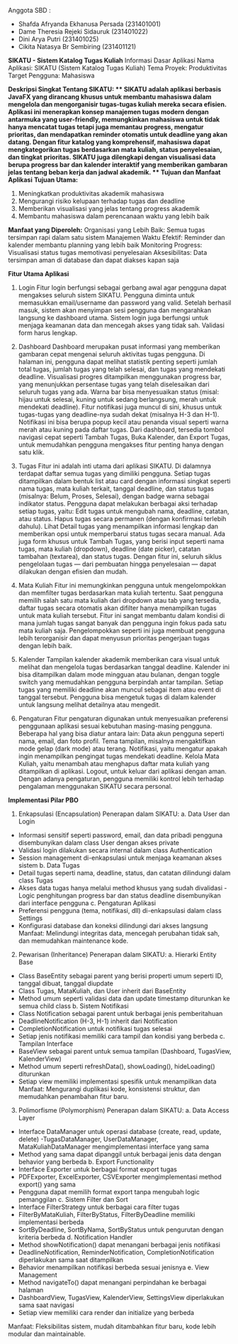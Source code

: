 Anggota SBD :
- Shafda Afryanda Ekhanusa Persada (231401001)
- Dame Theresia Rejeki Sidauruk (231401022)
- Dini Arya Putri (231401025)
- Cikita Natasya Br Sembiring (231401121)

**SIKATU - Sistem Katalog Tugas Kuliah**
Informasi Dasar Aplikasi
Nama Aplikasi: SIKATU (Sistem Katalog Tugas Kuliah)
Tema Proyek: Produktivitas
Target Pengguna: Mahasiswa 

**Deskripsi Singkat Tentang SIKATU: **
SIKATU adalah aplikasi berbasis JavaFX yang dirancang khusus untuk membantu mahasiswa dalam mengelola dan mengorganisir tugas-tugas kuliah mereka secara efisien. Aplikasi ini menerapkan konsep manajemen tugas modern dengan antarmuka yang user-friendly, memungkinkan mahasiswa untuk tidak hanya mencatat tugas tetapi juga memantau progress, mengatur prioritas, dan mendapatkan reminder otomatis untuk deadline yang akan datang.
Dengan fitur katalog yang komprehensif, mahasiswa dapat mengkategorikan tugas berdasarkan mata kuliah, status penyelesaian, dan tingkat prioritas. SIKATU juga dilengkapi dengan visualisasi data berupa progress bar dan kalender interaktif yang memberikan gambaran jelas tentang beban kerja dan jadwal akademik.
**
Tujuan dan Manfaat Aplikasi**
**Tujuan Utama:**
1. Meningkatkan produktivitas akademik mahasiswa
2. Mengurangi risiko kelupaan terhadap tugas dan deadline
3. Memberikan visualisasi yang jelas tentang progress akademik
4. Membantu mahasiswa dalam perencanaan waktu yang lebih baik

**Manfaat yang Diperoleh:**
Organisasi yang Lebih Baik: Semua tugas tersimpan rapi dalam satu sistem
Manajemen Waktu Efektif: Reminder dan kalender membantu planning yang lebih baik
Monitoring Progress: Visualisasi status tugas memotivasi penyelesaian
Aksesibilitas: Data tersimpan aman di database dan dapat diakses kapan saja

**Fitur Utama Aplikasi**
1. Login
Fitur login berfungsi sebagai gerbang awal agar pengguna dapat mengakses seluruh sistem SIKATU. Pengguna diminta untuk memasukkan email/username dan password yang valid. Setelah berhasil masuk, sistem akan menyimpan sesi pengguna dan mengarahkan langsung ke dashboard utama.
Sistem login juga berfungsi untuk menjaga keamanan data dan mencegah akses yang tidak sah. Validasi form harus lengkap.

2. Dashboard
Dashboard merupakan pusat informasi yang memberikan gambaran cepat mengenai seluruh aktivitas tugas pengguna. Di halaman ini, pengguna dapat melihat statistik penting seperti jumlah total tugas, jumlah tugas yang telah selesai, dan tugas yang mendekati deadline.
Visualisasi progres ditampilkan menggunakan progress bar, yang menunjukkan persentase tugas yang telah diselesaikan dari seluruh tugas yang ada. Warna bar bisa menyesuaikan status (misal: hijau untuk selesai, kuning untuk sedang berlangsung, merah untuk mendekati deadline).
Fitur notifikasi juga muncul di sini, khusus untuk tugas-tugas yang deadline-nya sudah dekat (misalnya H-3 dan H-1). Notifikasi ini bisa berupa popup kecil atau penanda visual seperti warna merah atau kuning pada daftar tugas.
Dari dashboard, tersedia tombol navigasi cepat seperti Tambah Tugas, Buka Kalender, dan Export Tugas, untuk memudahkan pengguna mengakses fitur penting hanya dengan satu klik.

3. Tugas
Fitur ini adalah inti utama dari aplikasi SIKATU. Di dalamnya terdapat daftar semua tugas yang dimiliki pengguna. Setiap tugas ditampilkan dalam bentuk list atau card dengan informasi singkat seperti nama tugas, mata kuliah terkait, tanggal deadline, dan status tugas (misalnya: Belum, Proses, Selesai), dengan badge warna sebagai indikator status.
Pengguna dapat melakukan berbagai aksi terhadap setiap tugas, yaitu:
Edit tugas untuk mengubah nama, deadline, catatan, atau status.
Hapus tugas secara permanen (dengan konfirmasi terlebih dahulu).
Lihat Detail tugas yang menampilkan informasi lengkap dan memberikan opsi untuk memperbarui status tugas secara manual.
Ada juga form khusus untuk Tambah Tugas, yang berisi input seperti nama tugas, mata kuliah (dropdown), deadline (date picker), catatan tambahan (textarea), dan status tugas.
Dengan fitur ini, seluruh siklus pengelolaan tugas — dari pembuatan hingga penyelesaian — dapat dilakukan dengan efisien dan mudah.

4. Mata Kuliah
Fitur ini memungkinkan pengguna untuk mengelompokkan dan memfilter tugas berdasarkan mata kuliah tertentu. Saat pengguna memilih salah satu mata kuliah dari dropdown atau tab yang tersedia, daftar tugas secara otomatis akan difilter hanya menampilkan tugas untuk mata kuliah tersebut.
Fitur ini sangat membantu dalam kondisi di mana jumlah tugas sangat banyak dan pengguna ingin fokus pada satu mata kuliah saja. Pengelompokkan seperti ini juga membuat pengguna lebih terorganisir dan dapat menyusun prioritas pengerjaan tugas dengan lebih baik.

5. Kalender
Tampilan kalender akademik memberikan cara visual untuk melihat dan mengelola tugas berdasarkan tanggal deadline. Kalender ini bisa ditampilkan dalam mode mingguan atau bulanan, dengan toggle switch yang memudahkan pengguna berpindah antar tampilan.
Setiap tugas yang memiliki deadline akan muncul sebagai item atau event di tanggal tersebut. Pengguna bisa mengetuk tugas di dalam kalender untuk langsung melihat detailnya atau mengedit.

6. Pengaturan
Fitur pengaturan digunakan untuk menyesuaikan preferensi penggunaan aplikasi sesuai kebutuhan masing-masing pengguna. Beberapa hal yang bisa diatur antara lain:
Data akun pengguna seperti nama, email, dan foto profil.
Tema tampilan, misalnya mengaktifkan mode gelap (dark mode) atau terang.
Notifikasi, yaitu mengatur apakah ingin menampilkan pengingat tugas mendekati deadline.
Kelola Mata Kuliah, yaitu menambah atau menghapus daftar mata kuliah yang ditampilkan di aplikasi.
Logout, untuk keluar dari aplikasi dengan aman.
Dengan adanya pengaturan, pengguna memiliki kontrol lebih terhadap pengalaman menggunakan SIKATU secara personal.

**Implementasi Pilar PBO**
1. Enkapsulasi (Encapsulation)
Penerapan dalam SIKATU:
a. Data User dan Login
- Informasi sensitif seperti password, email, dan data pribadi pengguna disembunyikan dalam class User dengan akses private
- Validasi login dilakukan secara internal dalam class Authentication
- Session management di-enkapsulasi untuk menjaga keamanan akses sistem
b. Data Tugas
- Detail tugas seperti nama, deadline, status, dan catatan dilindungi dalam class Tugas
- Akses data tugas hanya melalui method khusus yang sudah divalidasi
-Logic penghitungan progress bar dan status deadline disembunyikan dari interface pengguna
c. Pengaturan Aplikasi
- Preferensi pengguna (tema, notifikasi, dll) di-enkapsulasi dalam class Settings
- Konfigurasi database dan koneksi dilindungi dari akses langsung
Manfaat: Melindungi integritas data, mencegah perubahan tidak sah, dan memudahkan maintenance kode.

2. Pewarisan (Inheritance)
Penerapan dalam SIKATU:
a. Hierarki Entity Base
- Class BaseEntity sebagai parent yang berisi properti umum seperti ID, tanggal dibuat, tanggal diupdate
- Class Tugas, MataKuliah, dan User inherit dari BaseEntity
- Method umum seperti validasi data dan update timestamp diturunkan ke semua child class
b. Sistem Notifikasi
- Class Notification sebagai parent untuk berbagai jenis pemberitahuan
- DeadlineNotification (H-3, H-1) inherit dari Notification
- CompletionNotification untuk notifikasi tugas selesai
- Setiap jenis notifikasi memiliki cara tampil dan kondisi yang berbeda
c. Tampilan Interface
- BaseView sebagai parent untuk semua tampilan (Dashboard, TugasView, KalenderView)
- Method umum seperti refreshData(), showLoading(), hideLoading() diturunkan
- Setiap view memiliki implementasi spesifik untuk menampilkan data
Manfaat: Mengurangi duplikasi kode, konsistensi struktur, dan memudahkan penambahan fitur baru.

3. Polimorfisme (Polymorphism)
Penerapan dalam SIKATU:
a. Data Access Layer
- Interface DataManager untuk operasi database (create, read, update, delete)
-TugasDataManager, UserDataManager, MataKuliahDataManager mengimplementasi interface yang sama
- Method yang sama dapat dipanggil untuk berbagai jenis data dengan behavior yang berbeda
b. Export Functionality
- Interface Exporter untuk berbagai format export tugas
- PDFExporter, ExcelExporter, CSVExporter mengimplementasi method export() yang sama
- Pengguna dapat memilih format export tanpa mengubah logic pemanggilan
c. Sistem Filter dan Sort
- Interface FilterStrategy untuk berbagai cara filter tugas
- FilterByMataKuliah, FilterByStatus, FilterByDeadline memiliki implementasi berbeda
- SortByDeadline, SortByNama, SortByStatus untuk pengurutan dengan kriteria berbeda
d. Notification Handler
- Method showNotification() dapat menangani berbagai jenis notifikasi
- DeadlineNotification, ReminderNotification, CompletionNotification diperlakukan sama saat ditampilkan
- Behavior menampilkan notifikasi berbeda sesuai jenisnya
e. View Management
- Method navigateTo() dapat menangani perpindahan ke berbagai halaman
- DashboardView, TugasView, KalenderView, SettingsView diperlakukan sama saat navigasi
- Setiap view memiliki cara render dan initialize yang berbeda

Manfaat: Fleksibilitas sistem, mudah ditambahkan fitur baru, kode lebih modular dan maintainable.

